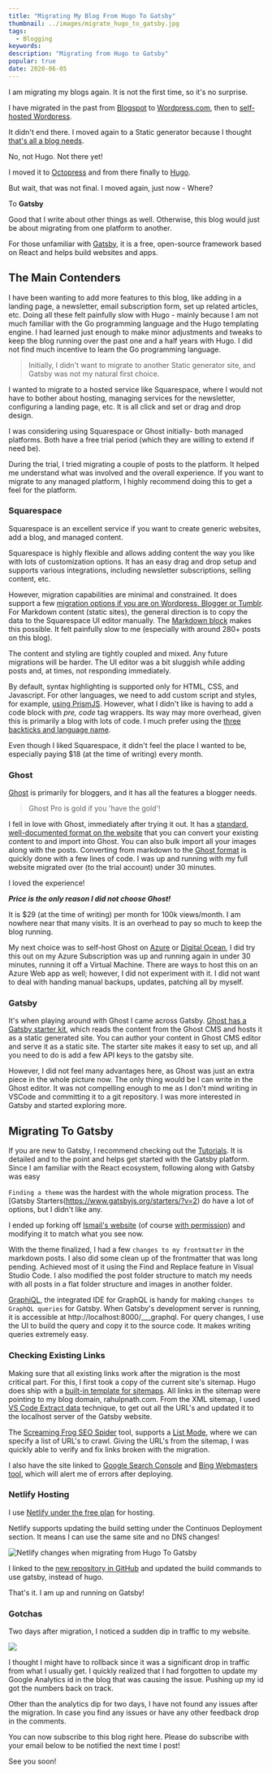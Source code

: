 ```yaml
---
title: "Migrating My Blog From Hugo To Gatsby"
thumbnail: ../images/migrate_hugo_to_gatsby.jpg
tags:
  - Blogging
keywords:
description: "Migrating from Hugo to Gatsby"
popular: true
date: 2020-06-05
---
```


I am migrating my blogs again. It is not the first time, so it's no surprise. 

I have migrated in the past from [Blogspot](rahulpnath.blogspot.com) to [Wordpress.com](rahulpnath.wordpress.com), then to [self-hosted Wordpress](https://www.rahulpnath.com/blog/azure-web-sites-moving-wordpress-to-cloud/). 

It didn't end there. I moved again to a Static generator because I thought [that's all a blog needs](https://www.rahulpnath.com/blog/static-generator-is-all-a-blog-needs-moving-to-octopress/).

No, not Hugo. Not there yet!

I moved it to [Octopress](https://www.rahulpnath.com/blog/static-generator-is-all-a-blog-needs-moving-to-octopress/) and from there finally to [Hugo](https://www.rahulpnath.com/blog/migrating-octopress-to-hugo/). 

But wait, that was not final. I moved again, just now - Where? 

To **Gatsby**

Good that I write about other things as well. Otherwise, this blog would just be about migrating from one platform to another. 

For those unfamiliar with [Gatsby](https://www.gatsbyjs.org/), it is a free, open-source framework based on React and helps build websites and apps. 

## The Main Contenders

I have been wanting to add more features to this blog, like adding in a landing page, a newsletter, email subscription form, set up related articles, etc. Doing all these felt painfully slow with Hugo - mainly because I am not much familiar with the Go programming language and the Hugo templating engine. I had learned just enough to make minor adjustments and tweaks to keep the blog running over the past one and a half years with Hugo. I did not find much incentive to learn the Go programming language.

> Initially, I didn't want to migrate to another Static generator site, and Gatsby was not my natural first choice.

I wanted to migrate to a hosted service like Squarespace, where I would not have to bother about hosting, managing services for the newsletter, configuring a landing page, etc. It is all click and set or drag and drop design. 

I was considering using Squarespace or Ghost initially- both managed platforms. Both have a free trial period (which they are willing to extend if need be).

During the trial, I tried migrating a couple of posts to the platform. It helped me understand what was involved and the overall experience. If you want to migrate to any managed platform, I highly recommend doing this to get a feel for the platform. 

### Squarespace

Squarespace is an excellent service if you want to create generic websites, add a blog, and managed content.

Squarespace is highly flexible and allows adding content the way you like with lots of customization options. It has an easy drag and drop setup and supports various integrations, including newsletter subscriptions, selling content, etc.

However, migration capabilities are minimal and constrained. It does support a few [migration options if you are on Wordpress, Blogger or Tumblr](https://support.squarespace.com/hc/en-us/articles/115006390227-Moving-an-existing-site-to-Squarespace/#toc-step-4---import-old-content). For Markdown content (static sites), the general direction is to copy the data to the Squarespace UI editor manually. The [Markdown block](https://support.squarespace.com/hc/en-us/articles/205813788-Markdown-Blocks) makes this possible. It felt painfully slow to me (especially with around 280+ posts on this blog).

The content and styling are tightly coupled and mixed. Any future migrations will be harder. The UI editor was a bit sluggish while adding posts and, at times, not responding immediately.   

By default, syntax highlighting is supported only for HTML, CSS, and Javascript. For other languages, we need to add custom script and styles, for example, [using PrismJS](https://www.bitbuildr.com/tech-blog/using-code-highlighting-with-squarespace).  However, what I didn't like is having to add a code block with *pre, code* tag wrappers. Its way may more overhead, given this is primarily a blog with lots of code. I much prefer using the [three backticks and language name](https://gohugo.io/content-management/syntax-highlighting/#highlighting-in-code-fences).

Even though I liked Squarespace, it didn't feel the place I wanted to be, especially paying $18 (at the time of writing) every month.

### Ghost

[Ghost](https://ghost.org/) is primarily for bloggers, and it has all the features a blogger needs.  

> Ghost Pro is gold if you 'have the gold'!

I fell in love with Ghost, immediately after trying it out. It has a [standard, well-documented format on the website](https://ghost.org/docs/api/v3/migration/) that you can convert your existing content to and import into Ghost. You can also bulk import all your images along with the posts. Converting from markdown to the [Ghost format](https://ghost.org/docs/api/v3/migration/#converting-markdown) is quickly done with a few lines of code. I was up and running with my full website migrated over (to the trial account) under 30 minutes. 

I loved the experience!

***Price is the  only reason I did not choose Ghost!***

It is $29 (at the time of writing) per month for 100k views/month. I am nowhere near that many visits. It is an overhead to pay so much to keep the blog running. 

My next choice was to self-host Ghost on [Azure](https://bitnami.com/stack/ghost/cloud/azure) or [Digital Ocean](https://marketplace.digitalocean.com/apps/ghost), I did try this out on my Azure Subscription was up and running again in under 30 minutes, running it off a Virtual Machine. There are ways to host this on an Azure Web app as well; however, I did not experiment with it. I did not want to deal with handing manual backups, updates, patching all by myself.

### Gatsby

It's when playing around with Ghost I came across Gatsby. [Ghost has a Gatsby starter kit](https://www.gatsbyjs.org/starters/TryGhost/gatsby-starter-ghost/), which reads the content from the Ghost CMS and hosts it as a static generated site. You can author your content in Ghost CMS editor and serve it as a static site. The starter site makes it easy to set up, and all you need to do is add a few API keys to the gatsby site.

However, I did not feel many advantages here, as Ghost was just an extra piece in the whole picture now. The only thing would be I can write in the Ghost editor. It was not compelling enough to me as I don't mind writing in VSCode and committing it to a git repository. I was more interested in Gatsby and started exploring more.

## Migrating To Gatsby

If you are new to Gatsby, I recommend checking out the [Tutorials](https://www.gatsbyjs.org/tutorial/). It is detailed and to the point and helps get started with the Gatsby platform. Since I am familiar with the React ecosystem, following along with Gatsby was easy

`Finding a theme` was the hardest with the whole migration process. The [Gatsby Starters(https://www.gatsbyjs.org/starters/?v=2) do have a lot of options, but I didn't like any.

I ended up forking off [Ismail's website](https://smakosh.com/) (of course [with permission](https://twitter.com/rahulpnath/status/1263681056906993665?s=20)) and modifying it to match what you see now.

With the theme finalized, I had a few `changes to my frontmatter` in the markdown posts. I also did some clean up of the frontmatter that was long pending. Achieved most of it using the Find and Replace feature in Visual Studio Code. I also modified the post folder structure to match my needs with all posts in a flat folder structure and images in another folder. 

[GraphiQL](https://github.com/graphql/graphiql), the integrated IDE for GraphQL is handy for making `changes to GraphQL queries` for Gatsby. When Gatsby's development server is running, it is accessible at http://localhost:8000/___graphql. For query changes, I use the UI to build the query and copy it to the source code. It makes writing queries extremely easy.

### Checking Existing Links

Making sure that all existing links work after the migration is the most critical part. For this, I first took a copy of the current site's sitemap. Hugo does ship with a [built-in template for sitemaps](https://gohugo.io/templates/sitemap-template/). All links in the sitemap were pointing to my blog domain, rahulpnath.com. From the XML sitemap, I used [VS Code Extract data](https://www.youtube.com/watch?v=ouKm7Wkldp0&list=PL59L9XrzUa-kMD1KhQF8CnDLGVwK6G0qZ&index=2) technique, to get out all the URL's and updated it to the localhost server of the Gatsby website. 

The [Screaming Frog SEO Spider](https://www.screamingfrog.co.uk/seo-spider/) tool, supports a [List Mode](https://www.screamingfrog.co.uk/how-to-use-list-mode/), where we can specify a list of URL's to crawl. Giving the URL's from the sitemap, I was quickly able to verify and fix links broken with the migration. 

I also have the site linked to [Google Search Console](https://search.google.com/search-console/about) and [Bing Webmasters tool](https://www.bing.com/toolbox/webmaster), which will alert me of errors after deploying.

### Netlify Hosting 

I use [Netlify under the free plan](https://www.netlify.com/pricing/) for hosting. 

Netlify supports updating the build setting under the Continuos Deployment section. It means I can use the same site and no DNS changes!

![Netlify changes when migrating from Hugo To Gatsby](../images/migrate_hugo_to_gatsby_netlify.jpg)

I linked to the [new repository in GitHub](https://github.com/rahulpnath/rahulpnath/) and updated the build commands to use gatsby, instead of hugo. 

That's it. I am up and running on Gatsby!

### Gotchas 

Two days after migration, I noticed a sudden dip in traffic to my website. 

![](../images/migrate_hugo_to_gatsby_analytics_gotcha.jpg)

I thought I might have to rollback since it was a significant drop in traffic from what I usually get. I quickly realized that I had forgotten to update my Google Analytics id in the blog that was causing the issue. Pushing up my id got the numbers back on track.

Other than the analytics dip for two days, I have not found any issues after the migration. In case you find any issues or have any other feedback drop in the comments. 

You can now subscribe to this blog right here. Please do subscribe with your email below to be notified the next time I post!

See you soon!